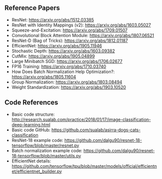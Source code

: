 ## Reference Papers
- ResNet: https://arxiv.org/abs/1512.03385
- ResNet with Identity Mappings (v2): https://arxiv.org/abs/1603.05027
- Squeeze-and-Excitation: https://arxiv.org/abs/1709.01507
- Convolutional Block Attention Module: https://arxiv.org/abs/1807.06521
- ResNet-D (Bag of Tricks): https://arxiv.org/abs/1812.01187
- EfficientNet: https://arxiv.org/abs/1905.11946
- Stochastic Depth: https://arxiv.org/abs/1603.09382
- CutMix: https://arxiv.org/abs/1905.04899
- Large Minibatch SGD: https://arxiv.org/abs/1706.02677
- FP16 Training: https://arxiv.org/abs/1710.03740
- How Does Batch Normalization Help Optimization?: https://arxiv.org/abs/1805.11604
- Group Normalization: https://arxiv.org/abs/1803.08494
- Weight Standardization: https://arxiv.org/abs/1903.10520

## Code References
- Basic code structure: http://research.sualab.com/practice/2018/01/17/image-classification-deep-learning.html
- Basic code GitHub: https://github.com/sualab/asirra-dogs-cats-classification
- ResNet-18 example code: https://github.com/dalgu90/resnet-18-tensorflow/blob/master/resnet.py
- Batch normalization example code: https://github.com/dalgu90/resnet-18-tensorflow/blob/master/utils.py
- EfficientNet details: https://github.com/tensorflow/tpu/blob/master/models/official/efficientnet/efficientnet_builder.py
